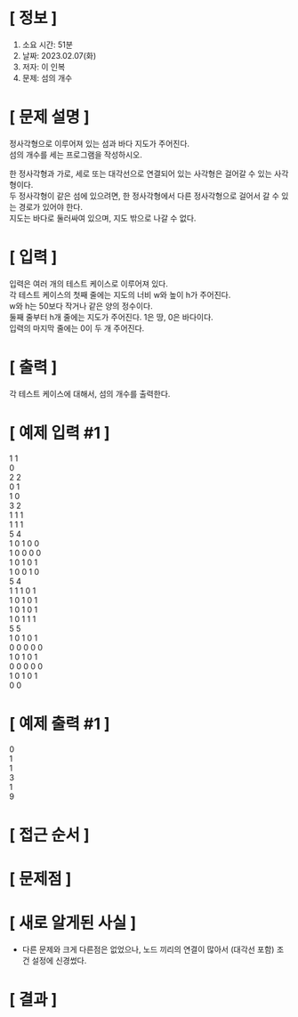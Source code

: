 # **[ 정보 ]**
1. 소요 시간: 51분
2. 날짜: 2023.02.07(화)
3. 저자: 이 인복
4. 문제: 섬의 개수

# **[ 문제 설명 ]**
정사각형으로 이루어져 있는 섬과 바다 지도가 주어진다.  
섬의 개수를 세는 프로그램을 작성하시오.


한 정사각형과 가로, 세로 또는 대각선으로 연결되어 있는 사각형은 걸어갈 수 있는 사각형이다.  
두 정사각형이 같은 섬에 있으려면, 한 정사각형에서 다른 정사각형으로 걸어서 갈 수 있는 경로가 있어야 한다.   
지도는 바다로 둘러싸여 있으며, 지도 밖으로 나갈 수 없다.

# **[ 입력 ]**
입력은 여러 개의 테스트 케이스로 이루어져 있다.   
각 테스트 케이스의 첫째 줄에는 지도의 너비 w와 높이 h가 주어진다.  
w와 h는 50보다 작거나 같은 양의 정수이다.   
둘째 줄부터 h개 줄에는 지도가 주어진다. 1은 땅, 0은 바다이다.   
입력의 마지막 줄에는 0이 두 개 주어진다.

# **[ 출력 ]**
각 테스트 케이스에 대해서, 섬의 개수를 출력한다.

# **[ 예제 입력 #1 ]**
1 1   
0   
2 2   
0 1   
1 0   
3 2   
1 1 1   
1 1 1   
5 4   
1 0 1 0 0   
1 0 0 0 0   
1 0 1 0 1   
1 0 0 1 0   
5 4   
1 1 1 0 1   
1 0 1 0 1   
1 0 1 0 1   
1 0 1 1 1   
5 5   
1 0 1 0 1   
0 0 0 0 0   
1 0 1 0 1   
0 0 0 0 0   
1 0 1 0 1   
0 0

# **[ 예제 출력 #1 ]**
0  
1  
1  
3  
1  
9

# **[ 접근 순서 ]**

# **[ 문제점 ]**

# **[ 새로 알게된 사실 ]**
- 다른 문제와 크게 다른점은 없었으나, 노드 끼리의 연결이 많아서 (대각선 포함) 조건 설정에 신경썼다.

# **[ 결과 ]**
